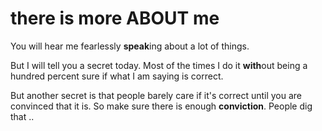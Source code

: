# there is more ABOUT me

You will hear me fearlessly **speak**ing about a lot of things.

But I will tell you a secret today. Most of the times I do it **with**out being a hundred percent sure if what I am saying is correct.

But another secret is that people barely care if it's correct until you are convinced that it is. So make sure there is enough **conviction**. People dig that ..